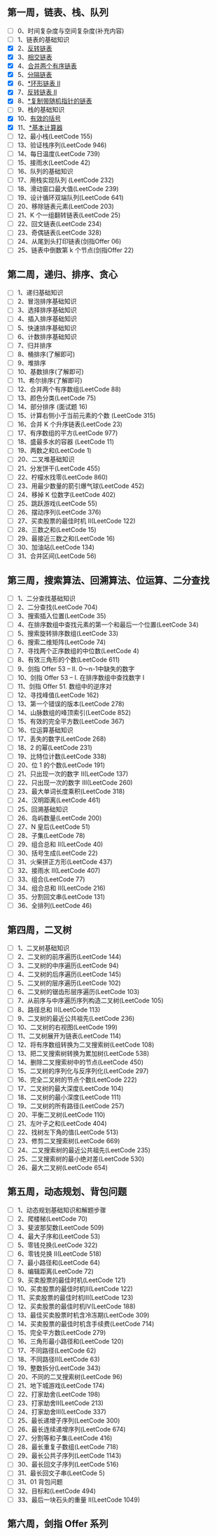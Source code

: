 ## 第一周，链表、栈、队列

- [ ] 0、时间复杂度与空间复杂度(补充内容)
- [ ] 1、链表的基础知识
- [x] 2、[反转链表](https://leetcode.com/problems/reverse-linked-list/)
- [x] 3、[相交链表](https://leetcode.com/problems/intersection-of-two-linked-lists/)
- [x] 4、[合并两个有序链表](https://leetcode.com/problems/merge-two-sorted-lists/)
- [x] 5、[分隔链表](https://leetcode.com/problems/partition-list/)
- [x] 6、[*环形链表 II](https://leetcode.com/problems/linked-list-cycle-ii/)
- [x] 7、[反转链表 II](https://leetcode.com/problems/reverse-linked-list-ii/)
- [x] 8、[*复制带随机指针的链表](https://leetcode.com/problems/copy-list-with-random-pointer/)
- [ ] 9、栈的基础知识
- [x] 10、[有效的括号](https://leetcode.com/problems/valid-parentheses/)
- [x] 11、[*基本计算器](https://leetcode.com/problems/basic-calculator/)
- [ ] 12、最小栈(LeetCode 155)
- [ ] 13、验证栈序列(LeetCode 946)
- [ ] 14、每日温度(LeetCode 739)
- [ ] 15、接雨水(LeetCode 42)
- [ ] 16、队列的基础知识
- [ ] 17、用栈实现队列 (LeetCode 232)
- [ ] 18、滑动窗口最大值(LeetCode 239)
- [ ] 19、设计循环双端队列(LeetCode 641)
- [ ] 20、移除链表元素(LeetCode 203)
- [ ] 21、K 个一组翻转链表(LeetCode 25)
- [ ] 22、回文链表(LeetCode 234)
- [ ] 23、奇偶链表(LeetCode 328)
- [ ] 24、从尾到头打印链表(剑指Offer 06)
- [ ] 25、链表中倒数第 k 个节点(剑指Offer 22)

## 第二周，递归、排序、贪心

- [ ] 1、递归基础知识
- [ ] 2、冒泡排序基础知识
- [ ] 3、选择排序基础知识
- [ ] 4、插入排序基础知识
- [ ] 5、快速排序基础知识
- [ ] 6、计数排序基础知识
- [ ] 7、归并排序
- [ ] 8、桶排序(了解即可)
- [ ] 9、堆排序
- [ ] 10、基数排序(了解即可)
- [ ] 11、希尔排序(了解即可)
- [ ] 12、合并两个有序数组(LeetCode 88)
- [ ] 13、颜色分类(LeetCode 75)
- [ ] 14、部分排序 (面试题 16)
- [ ] 15、计算右侧小于当前元素的个数 (LeetCode 315)
- [ ] 16、合并 K 个升序链表(LeetCode 23)
- [ ] 17、有序数组的平方(LeetCode 977)
- [ ] 18、盛最多水的容器 (LeetCode 11)
- [ ] 19、两数之和(LeetCode 1)
- [ ] 20、二叉堆基础知识
- [ ] 21、分发饼干(LeetCode 455)
- [ ] 22、柠檬水找零(LeetCode 860)
- [ ] 23、用最少数量的箭引爆气球(LeetCode 452)
- [ ] 24、移掉 K 位数字(LeetCode 402)
- [ ] 25、跳跃游戏(LeetCode 55)
- [ ] 26、摆动序列(LeetCode 376)
- [ ] 27、买卖股票的最佳时机 II(LeetCode 122)
- [ ] 28、三数之和(LeetCode 15)
- [ ] 29、最接近三数之和(LeetCode 16)
- [ ] 30、加油站(LeetCode 134)
- [ ] 31、合并区间(LeetCode 56)

## 第三周，搜索算法、回溯算法、位运算、二分查找

- [ ] 1、二分查找基础知识
- [ ] 2、二分查找(LeetCode 704)
- [ ] 3、搜索插入位置(LeetCode 35)
- [ ] 4、在排序数组中查找元素的第一个和最后一个位置(LeetCode 34)
- [ ] 5、搜索旋转排序数组(LeetCode 33)
- [ ] 6、搜索二维矩阵(LeetCode 74)
- [ ] 7、寻找两个正序数组的中位数(LeetCode 4)
- [ ] 8、有效三角形的个数(LeetCode 611)
- [ ] 9、剑指 Offer 53 – II. 0～n-1中缺失的数字
- [ ] 10、剑指 Offer 53 – I. 在排序数组中查找数字 I
- [ ] 11、剑指 Offer 51. 数组中的逆序对
- [ ] 12、寻找峰值(LeetCode 162)
- [ ] 13、第一个错误的版本(LeetCode 278)
- [ ] 14、山脉数组的峰顶索引(LeetCode 852)
- [ ] 15、有效的完全平方数(LeetCode 367)
- [ ] 16、位运算基础知识
- [ ] 17、丢失的数字(LeetCode 268)
- [ ] 18、2 的幂(LeetCode 231)
- [ ] 19、比特位计数(LeetCode 338)
- [ ] 20、位 1 的个数(LeetCode 191)
- [ ] 21、只出现一次的数字 II(LeetCode 137)
- [ ] 22、只出现一次的数字 III(LeetCode 260)
- [ ] 23、最大单词长度乘积(LeetCode 318)
- [ ] 24、汉明距离(LeetCode 461)
- [ ] 25、回溯基础知识
- [ ] 26、岛屿数量(LeetCode 200)
- [ ] 27、N 皇后(LeetCode 51)
- [ ] 28、子集(LeetCode 78)
- [ ] 29、组合总和 II(LeetCode 40)
- [ ] 30、括号生成(LeetCode 22)
- [ ] 31、火柴拼正方形(LeetCode 437)
- [ ] 32、接雨水 II(LeetCode 407)
- [ ] 33、组合(LeetCode 77)
- [ ] 34、组合总和 II(LeetCode 216)
- [ ] 35、分割回文串(LeetCode 131)
- [ ] 36、全排列(LeetCode 46)

## 第四周，二叉树

- [ ] 1、二叉树基础知识
- [ ] 2、二叉树的前序遍历(LeetCode 144)
- [ ] 3、二叉树的中序遍历(LeetCode 94)
- [ ] 4、二叉树的后序遍历(LeetCode 145)
- [ ] 5、二叉树的层序遍历(LeetCode 102)
- [ ] 6、二叉树的锯齿形层序遍历(LeetCode 103)
- [ ] 7、从前序与中序遍历序列构造二叉树(LeetCode 105)
- [ ] 8、路径总和 II(LeetCode 113)
- [ ] 9、二叉树的最近公共祖先(LeetCode 236)
- [ ] 10、二叉树的右视图(LeetCode 199)
- [ ] 11、二叉树展开为链表(LeetCode 114)
- [ ] 12、将有序数组转换为二叉搜索树(LeetCode 108)
- [ ] 13、把二叉搜索树转换为累加树(LeetCode 538)
- [ ] 14、删除二叉搜索树中的节点(LeetCode 450)
- [ ] 15、二叉树的序列化与反序列化(LeetCode 297)
- [ ] 16、完全二叉树的节点个数(LeetCode 222)
- [ ] 17、二叉树的最大深度(LeetCode 104)
- [ ] 18、二叉树的最小深度(LeetCode 111)
- [ ] 19、二叉树的所有路径(LeetCode 257)
- [ ] 20、平衡二叉树(LeetCode 110)
- [ ] 21、左叶子之和(LeetCode 404)
- [ ] 22、找树左下角的值(LeetCode 513)
- [ ] 23、修剪二叉搜索树(LeetCode 669)
- [ ] 24、二叉搜索树的最近公共祖先(LeetCode 235)
- [ ] 25、二叉搜索树的最小绝对差(LeetCode 530)
- [ ] 26、最大二叉树(LeetCode 654)

## 第五周，动态规划、背包问题

- [ ] 1、动态规划基础知识和解题步骤
- [ ] 2、爬楼梯(LeetCode 70)
- [ ] 3、斐波那契数(LeetCode 509)
- [ ] 4、最大子序和(LeetCode 53)
- [ ] 5、零钱兑换(LeetCode 322)
- [ ] 6、零钱兑换 II(LeetCode 518)
- [ ] 7、最小路径和(LeetCode 64)
- [ ] 8、编辑距离(LeetCode 72)
- [ ] 9、买卖股票的最佳时机(LeetCode 121)
- [ ] 10、买卖股票的最佳时机II(LeetCode 122)
- [ ] 11、买卖股票的最佳时机III(LeetCode 123)
- [ ] 12、买卖股票的最佳时机IV(LeetCode 188)
- [ ] 13、最佳买卖股票时机含冷冻期(LeetCode 309)
- [ ] 14、买卖股票的最佳时机含手续费(LeetCode 714)
- [ ] 15、完全平方数(LeetCode 279)
- [ ] 16、三角形最小路径和(LeetCode 120)
- [ ] 17、不同路径(LeetCode 62)
- [ ] 18、不同路径II(LeetCode 63)
- [ ] 19、整数拆分(LeetCode 343)
- [ ] 20、不同的二叉搜索树(LeetCode 96)
- [ ] 21、地下城游戏(LeetCode 174)
- [ ] 22、打家劫舍(LeetCode 198)
- [ ] 23、打家劫舍II(LeetCode 213)
- [ ] 24、打家劫舍III(LeetCode 337)
- [ ] 25、最长递增子序列(LeetCode 300)
- [ ] 26、最长连续递增序列(LeetCode 674)
- [ ] 27、分割等和子集(LeetCode 416)
- [ ] 28、最长重复子数组(LeetCode 718)
- [ ] 29、最长公共子序列(LeetCode 1143)
- [ ] 30、最长回文子序列(LeetCode 516)
- [ ] 31、最长回文子串(LeetCode 5)
- [ ] 31、01 背包问题
- [ ] 32、目标和(LeetCode 494)
- [ ] 33、最后一块石头的重量 II(LeetCode 1049)

## 第六周，剑指 Offer 系列
